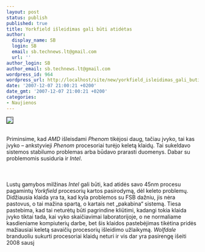 ```yaml
---
layout: post
status: publish
published: true
title: Yorkfield išleidimas gali būti atidėtas
author:
  display_name: SB
  login: SB
  email: sb.technews.lt@gmail.com
  url: ''
author_login: SB
author_email: sb.technews.lt@gmail.com
wordpress_id: 964
wordpress_url: http://localhost/site/new/yorkfield_isleidimas_gali_buti_atidetas/
date: '2007-12-07 21:00:21 +0200'
date_gmt: '2007-12-07 21:00:21 +0200'
categories:
- Naujienos
---
```

<div class="imgright"><img src="http://tbn0.google.com/images?q=tbn:V_fTZCt_MyedyM:http://www.arizonanonprofits.org/Common/Img/intel_BlueOnWhite.jpg" border="1"></div>
<p><br>Priminsime, kad <i>AMD</i> išleisdami <i>Phenom</i> tikėjosi daug, tačiau įvyko, tai kas įvyko – ankstyvieji <i>Phenom</i> procesoriai turėjo keletą klaidų. Tai sukeldavo sistemos stabilumo problemas arba būdavo prarasti duomenys. Dabar su problemomis susiduria ir <i>Intel</i>.<br />
<br><br />
<br>Lustų gamybos milžinas <i>Intel</i> gali būti, kad atidės savo 45nm procesu pagamintų <i>Yorkfield</i> procesorių kartos pasirodymą, dėl keleto problemų. Didžiausia klaida yra ta, kad kyla problemos su FSB dažniu, jis nėra pastovus, o tai mažina spartą, o kartais net „pakabina“ sistemą. Tiesa pastebima, kad tai neturėtų būti pagrindine kliūtimi, kadangi tokia klaida įvyko tiktai tada, kai vyko skaičiavimai laboratorijoje, o ne normaliame kasdieniame kompiuterių darbe, bet šis klaidos pastebėjimas tikėtina pridės mažiausiai keletą savaičių procesorių išleidimo užlaikymą. <i>Wolfdale</i> branduoliu sukurti procesoriai klaidų neturi ir vis dar yra pasirengę išeiti 2008 sausį<br />
<br></p>
